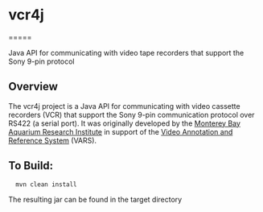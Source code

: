 # vcr4j
=====

Java API for communicating with video tape recorders that support the Sony 9-pin protocol

## Overview

The vcr4j project is a Java API for communicating with video cassette recorders (VCR) that support the Sony 9-pin communication protocol over RS422 (a serial port). It was originally developed by the [Monterey Bay Aquarium Research Institute](http://www.mbari.org) in support of the [Video Annotation and Reference System](https://github.com/hohonuuli/vars) (VARS).

## To Build:

	  mvn clean install

The resulting jar can be found in the target directory
